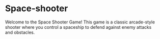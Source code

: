 # Space-shooter
Welcome to the Space Shooter Game! This game is a classic arcade-style shooter where you control a spaceship to defend against enemy attacks and obstacles.
